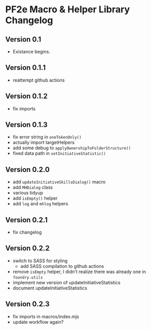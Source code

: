 # PF2e Macro & Helper Library Changelog

## Version 0.1
- Existance begins.

## Version 0.1.1
- reattempt github actions

## Version 0.1.2
- fix imports

## Version 0.1.3
- fix error string in `oneTokenOnly()`
- actually import targetHelpers
- add some debug to `applyOwnershipToFolderStructure()`
- fixed data path in `setInitiativeStatistic()`

## Version 0.2.0
- add `updateInitiativeSkillsDialog()` macro
- add `MHDialog` class
- various tidyup
- add `isEmpty()` helper
- add `log` and `mhlog` helpers

## Version 0.2.1
- fix changelog

## Version 0.2.2
- switch to SASS for styling
  - add SASS compilation to github actions
- remove `isEmpty` helper, I didn't realize there was already one in `foundry.utils`
- implement new version of updateInitiativeStatistics
- document updateInitiativeStatistics

## Version 0.2.3
- fix imports in macros/index.mjs
- update workflow again?